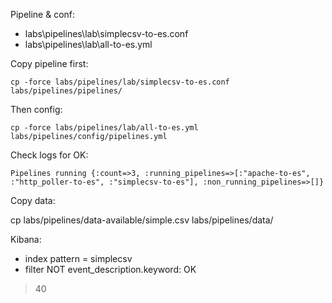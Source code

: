 
Pipeline & conf:

- labs\pipelines\lab\simplecsv-to-es.conf
- labs\pipelines\lab\all-to-es.yml

Copy pipeline first:

```
cp -force labs/pipelines/lab/simplecsv-to-es.conf labs/pipelines/pipelines/
```

Then config:

```
cp -force labs/pipelines/lab/all-to-es.yml labs/pipelines/config/pipelines.yml
```

Check logs for OK:

```
Pipelines running {:count=>3, :running_pipelines=>[:"apache-to-es", :"http_poller-to-es", :"simplecsv-to-es"], :non_running_pipelines=>[]}
```

Copy data:

cp labs/pipelines/data-available/simple.csv labs/pipelines/data/

Kibana:

- index pattern = simplecsv
- filter NOT event_description.keyword: OK

> 40